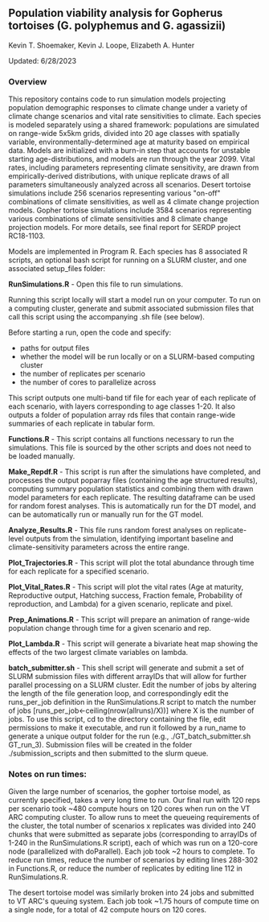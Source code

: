 
## Population viability analysis for Gopherus tortoises (G. polyphemus and G. agassizii)
Kevin T. Shoemaker, Kevin J. Loope, Elizabeth A. Hunter

Updated: 6/28/2023

### Overview
This repository contains code to run simulation models projecting population demographic responses to climate change under a variety of climate change scenarios and vital rate sensitivities to climate.  Each species is modeled separately using a shared framework: populations are simulated on range-wide 5x5km grids, divided into 20 age classes with spatially variable, environmentally-determined age at maturity based on empirical data.  Models are initialized with a burn-in step that accounts for unstable starting age-distributions, and models are run through the year 2099.  Vital rates, including parameters representing climate sensitivity, are drawn from empirically-derived distributions, with unique replicate draws of all parameters simultaneously analyzed across all scenarios.  Desert tortoise simulations include 256 scenarios representing various "on-off" combinations of climate sensitivities, as well as 4 climate change projection models.  Gopher tortoise simulations include 3584 scenarios representing various combinations of climate sensitivities and 8 climate change projection models.  For more details, see final report for SERDP project RC18-1103.  

Models are implemented in Program R.  Each species has 8 associated R scripts, an optional bash script for running on a SLURM cluster, and one associated setup_files folder:

**RunSimulations.R** - Open this file to run simulations.  

Running this script locally will start a model run on your computer.  To run on a computing cluster, generate and submit associated submission files that call this script using the accompanying .sh file (see below).

Before starting a run, open the code and specify:

* paths for output files
* whether the model will be run locally or on a SLURM-based computing cluster
* the number of replicates per scenario
* the number of cores to parallelize across

This script outputs one multi-band tif file for each year of each replicate of each scenario, with layers corresponding to age classes 1-20.  It also outputs a folder of population array rds files that contain range-wide summaries of each replicate in tabular form.  

**Functions.R** - This script contains all functions necessary to run the simulations.  This file is sourced by the other scripts and does not need to be loaded manually.

**Make_Repdf.R** - This script is run after the simulations have completed, and processes the output poparray files (containing the age structured results), computing summary population statistics and combining them with drawn model parameters for each replicate.  The resulting dataframe can be used for random forest analyses.  This is automatically run for the DT model, and can be automatically run or manually run for the GT model.

**Analyze_Results.R** - This file runs random forest analyses on replicate-level outputs from the simulation, identifying important baseline and climate-sensitivity parameters across the entire range.  

**Plot_Trajectories.R** - This script will plot the total abundance through time for each replicate for a specified scenario.  

**Plot_Vital_Rates.R** - This script will plot the vital rates (Age at maturity, Reproductive output, Hatching success, Fraction female, Probability of reproduction, and Lambda) for a given scenario, replicate and pixel.

**Prep_Animations.R** - This script will prepare an animation of range-wide population change through time for a given scenario and rep.

**Plot_Lambda.R** - This script will generate a bivariate heat map showing the effects of the two largest climate variables on lambda.  

**batch_submitter.sh** - This shell script will generate and submit a set of SLURM submission files with different arrayIDs that will allow for further parallel processing on a SLURM cluster.  Edit the number of jobs by altering the length of the file generation loop, and correspondingly edit the runs_per_job definition in the RunSimulations.R script to match the number of jobs [runs_per_job<-ceiling(nrow(allruns)/X))] where X is the number of jobs. To use this script, cd to the directory containing the file, edit permissions to make it executable, and run it followed by a run_name to generate a unique output folder for the run (e.g., ./GT_batch_submitter.sh GT_run_3).  Submission files will be created in the folder ./submission_scripts and then submitted to the slurm queue.

### Notes on run times: 

Given the large number of scenarios, the gopher tortoise model, as currently specified, takes a very long time to run.  Our final run with 120 reps per scenario took ~480 compute hours on 120 cores when run on the VT ARC computing cluster.  To allow runs to meet the queueing requirements of the cluster, the total number of scenarios x replicates was divided into 240 chunks that were submitted as separate jobs (corresponding to arrayIDs of 1-240 in the RunSimulations.R script), each of which was run on a 120-core node (parallelized with doParallel).  Each job took ~2 hours to complete.  To reduce run times, reduce the number of scenarios by editing lines 288-302 in Functions.R, or reduce the number of replicates by editing line 112 in RunSimulations.R.  

The desert tortoise model was similarly broken into 24 jobs and submitted to VT ARC's queuing system.  Each job took ~1.75 hours of compute time on a single node, for a total of 42 compute hours on 120 cores.    









